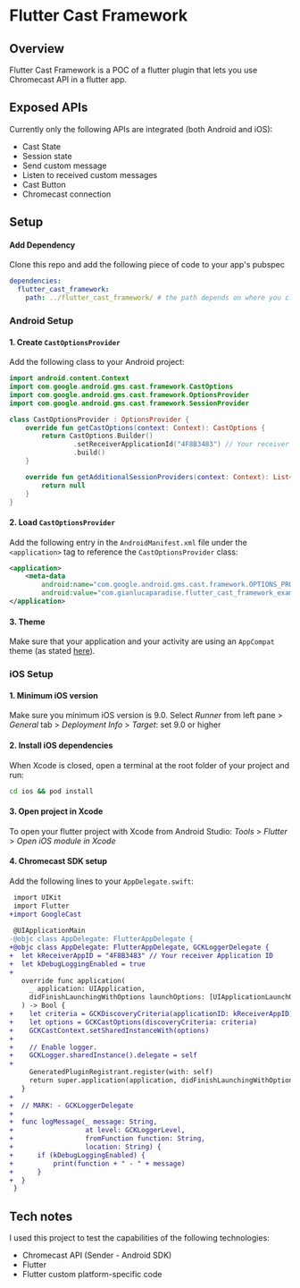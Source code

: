# Flutter Cast Framework

## Overview

Flutter Cast Framework is a POC of a flutter plugin that lets you use Chromecast API in a flutter app.

## Exposed APIs

Currently only the following APIs are integrated (both Android and iOS):

* Cast State
* Session state
* Send custom message
* Listen to received custom messages
* Cast Button
* Chromecast connection

## Setup

#### Add Dependency

Clone this repo and add the following piece of code to your app's pubspec

```yaml
dependencies:
  flutter_cast_framework:
    path: ../flutter_cast_framework/ # the path depends on where you cloned this repo
```

### Android Setup

#### 1. Create `CastOptionsProvider`

Add the following class to your Android project:

```kotlin
import android.content.Context
import com.google.android.gms.cast.framework.CastOptions
import com.google.android.gms.cast.framework.OptionsProvider
import com.google.android.gms.cast.framework.SessionProvider

class CastOptionsProvider : OptionsProvider {
    override fun getCastOptions(context: Context): CastOptions {
        return CastOptions.Builder()
                .setReceiverApplicationId("4F8B3483") // Your receiver Application ID
                .build()
    }

    override fun getAdditionalSessionProviders(context: Context): List<SessionProvider>? {
        return null
    }
}
```

#### 2. Load `CastOptionsProvider`

Add the following entry in the `AndroidManifest.xml` file under the `<application>` tag to reference the `CastOptionsProvider` class:

```xml
<application>
    <meta-data
        android:name="com.google.android.gms.cast.framework.OPTIONS_PROVIDER_CLASS_NAME"
        android:value="com.gianlucaparadise.flutter_cast_framework_example.CastOptionsProvider" />
</application>
```

#### 3. Theme

Make sure that your application and your activity are using an `AppCompat` theme (as stated [here](https://developers.google.com/cast/docs/android_sender/integrate#androidtheme)).

### iOS Setup

#### 1. Minimum iOS version

Make sure you minimum iOS version is 9.0.
Select *Runner* from left pane > *General* tab > *Deployment Info* > *Target*: set 9.0 or higher

#### 2. Install iOS dependencies

When Xcode is closed, open a terminal at the root folder of your project and run:

```bash
cd ios && pod install
```

#### 3. Open project in Xcode

To open your flutter project with Xcode from Android Studio: *Tools* > *Flutter* > *Open iOS module in Xcode*

#### 4. Chromecast SDK setup

Add the following lines to your `AppDelegate.swift`:

```diff
 import UIKit
 import Flutter
+import GoogleCast
 
 @UIApplicationMain
-@objc class AppDelegate: FlutterAppDelegate {
+@objc class AppDelegate: FlutterAppDelegate, GCKLoggerDelegate {
+  let kReceiverAppID = "4F8B3483" // Your receiver Application ID
+  let kDebugLoggingEnabled = true
+  
   override func application(
     _ application: UIApplication,
     didFinishLaunchingWithOptions launchOptions: [UIApplicationLaunchOptionsKey: Any]?
   ) -> Bool {
+    let criteria = GCKDiscoveryCriteria(applicationID: kReceiverAppID)
+    let options = GCKCastOptions(discoveryCriteria: criteria)
+    GCKCastContext.setSharedInstanceWith(options)
+
+    // Enable logger.
+    GCKLogger.sharedInstance().delegate = self
+    
     GeneratedPluginRegistrant.register(with: self)
     return super.application(application, didFinishLaunchingWithOptions: launchOptions)
   }
+  
+  // MARK: - GCKLoggerDelegate
+  
+  func logMessage(_ message: String,
+                  at level: GCKLoggerLevel,
+                  fromFunction function: String,
+                  location: String) {
+      if (kDebugLoggingEnabled) {
+          print(function + " - " + message)
+      }
+  }
 }
```

## Tech notes

I used this project to test the capabilities of the following technologies:

* Chromecast API (Sender - Android SDK)
* Flutter
* Flutter custom platform-specific code